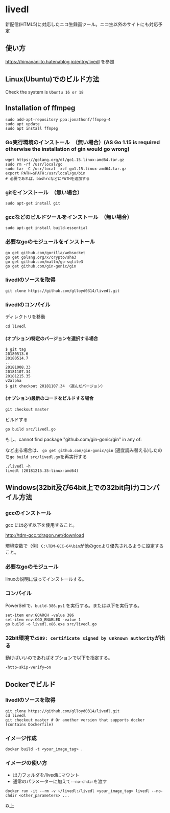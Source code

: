 # livedl
新配信(HTML5)に対応したニコ生録画ツール。ニコ生以外のサイトにも対応予定

## 使い方
https://himananiito.hatenablog.jp/entry/livedl
を参照


## Linux(Ubuntu)でのビルド方法
Check the system is `Ubuntu 16 or 18`

## Installation of ffmpeg
```
sudo add-apt-repository ppa:jonathonf/ffmpeg-4
sudo apt update
sudo apt install ffmpeg
```


### Go実行環境のインストール　（無い場合）(AS Go 1.15 is required otherwise the installation of gin would go wrong)
```
wget https://golang.org/dl/go1.15.linux-amd64.tar.gz
sudo rm -rf /usr/local/go
sudo tar -C /usr/local -xzf go1.15.linux-amd64.tar.gz
export PATH=$PATH:/usr/local/go/bin
# 必要であれば、bashrcなどにPATHを追加する
```

### gitをインストール　（無い場合）
```
sudo apt-get install git
```

### gccなどのビルドツールをインストール　（無い場合）
```
sudo apt-get install build-essential
```

### 必要なgoのモジュールをインストール
```
go get github.com/gorilla/websocket
go get golang.org/x/crypto/sha3
go get github.com/mattn/go-sqlite3
go get github.com/gin-gonic/gin
```

### livedlのソースを取得
```
git clone https://github.com/glloyd0314/livedl.git
```

### livedlのコンパイル

ディレクトリを移動
```
cd livedl
```

#### (オプション)特定のバージョンを選択する場合
```
$ git tag
20180513.6
20180514.7
...
20181008.33
20181107.34
20181215.35
v2alpha
$ git checkout 20181107.34 （選んだバージョン）
```

#### (オプション)最新のコードをビルドする場合
```
git checkout master
```

ビルドする
```
go build src/livedl.go
```
もし、cannot find package "github.com/gin-gonic/gin" in any of:

など出る場合は、
`go get github.com/gin-gonic/gin` (適宜読み替える)したのち`go build src/livedl.go`を再実行する

```
./livedl -h
livedl (20181215.35-linux-amd64)
```

## Windows(32bit及び64bit上での32bit向け)コンパイル方法

### gccのインストール

gcc には必ず以下を使用すること。

http://tdm-gcc.tdragon.net/download

環境変数で（例）`C:\TDM-GCC-64\bin`が他のgccより優先されるように設定すること。

### 必要なgoのモジュール

linuxの説明に倣ってインストールする。

### コンパイル

PowerSellで、`build-386.ps1` を実行する。または以下を実行する。

```
set-item env:GOARCH -value 386
set-item env:CGO_ENABLED -value 1
go build -o livedl.x86.exe src/livedl.go
```

### 32bit環境で`x509: certificate signed by unknown authority`が出る

動けばいいのであればオプションで以下を指定する。

`-http-skip-verify=on`

## Dockerでビルド

### livedlのソースを取得
```
git clone https://github.com/glloyd0314/livedl.git
cd livedl
git checkout master # Or another version that supports docker (contains Dockerfile)
```

### イメージ作成
```
docker build -t <your_image_tag> .
```

### イメージの使い方

- 出力フォルダを/livedlにマウント
- 通常のパラメーターに加えて`--no-chdir`を渡す

```
docker run -it --rm -v ~/livedl:/livedl <your_image_tag> livedl --no-chdir <other_parameters> ...
```

以上
